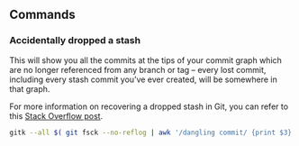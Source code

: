 ## Commands

### Accidentally dropped a stash

This will show you all the commits at the tips of your commit graph which are no longer referenced from any branch or tag – every lost commit, including every stash commit you’ve ever created, will be somewhere in that graph.

For more information on recovering a dropped stash in Git, you can refer to this [Stack Overflow post](https://stackoverflow.com/questions/89332/how-do-i-recover-a-dropped-stash-in-git).

```bash
gitk --all $( git fsck --no-reflog | awk '/dangling commit/ {print $3}' )
